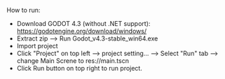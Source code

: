 How to run: 
- Download GODOT 4.3 (without .NET support): https://godotengine.org/download/windows/
- Extract zip --> Run Godot_v4.3-stable_win64.exe
- Import project
- Click "Project" on top left --> project setting... --> Select "Run" tab --> change Main Screne to res://main.tscn
- Click Run button on top right to run project.
